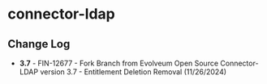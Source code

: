 # connector-ldap

## Change Log
+ **3.7** - FIN-12677 - Fork Branch from Evolveum Open Source Connector-LDAP version 3.7 - Entitlement Deletion Removal (11/26/2024)